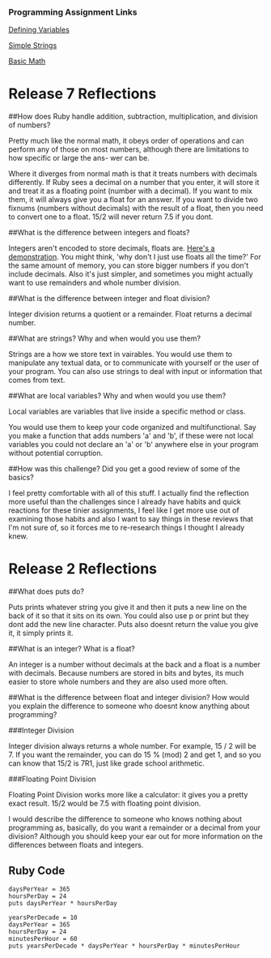 ### Programming Assignment Links

[Defining Variables]("https://github.com/abernet2/phase-0/blob/master/week-4/defining-variables.rb")

[Simple Strings]("https://github.com/abernet2/phase-0/blob/master/week-4/simple-string.rb")

[Basic Math]("https://github.com/abernet2/phase-0/blob/master/week-4/basic-math.rb")

# Release 7 Reflections

##How does Ruby handle addition, subtraction, multiplication, and division of numbers?

Pretty much like the normal math, it obeys order of operations and can perform any of
those on most numbers, although there are limitations to how specific or large the ans-
wer can be. 

Where it diverges from normal math is that it treats numbers with decimals differently.
If Ruby sees a decimal on a number that you enter, it will store it and treat it as a
floating point (number with a decimal). If you want to mix them, it will always give
you a float for an answer. If you want to divide two fixnums (numbers without decimals)
with the result of a float, then you need to convert one to a float. 15/2 will never
return 7.5 if you dont.


##What is the difference between integers and floats?

Integers aren't encoded to store decimals, floats are. [Here's a demonstration]("http://www.dummies.com/how-to/content/the-real-difference-between-integers-and-floatingp.html").
You might think, 'why don't I just use floats all the time?' For the same amount
of memory, you can store bigger numbers if you don't include decimals. Also it's
just simpler, and sometimes you might actually want to use remainders and whole 
number division. 

##What is the difference between integer and float division?

Integer division returns a quotient or a remainder. Float returns a decimal number.

##What are strings? Why and when would you use them?

Strings are a how we store text in vairables. You would use them to manipulate any
textual data, or to communicate with yourself or the user of your program. You can
also use strings to deal with input or information that comes from text.

##What are local variables? Why and when would you use them?

Local variables are variables that live inside a specific method or class.

You would use them to keep your code organized and multifunctional. Say you make a
function that adds numbers 'a' and 'b', if these were not local variables you could
not declare an 'a' or 'b' anywhere else in your program without potential corruption.

##How was this challenge? Did you get a good review of some of the basics?

I feel pretty comfortable with all of this stuff. I actually find the reflection
more useful than the challenges since I already have habits and quick reactions for
these tinier assignments, I feel like I get more use out of examining those habits
and also I want to say things in these reviews that I'm not sure of, so it forces 
me to re-research things I thought I already knew.

# Release 2 Reflections
##What does puts do?

Puts prints whatever string you give it and then it puts a new line on the back
of it so that it sits on its own. You could also use p or print but they dont 
add the new line character. Puts also doesnt return the value you give it, 
it simply prints it. 

##What is an integer? What is a float?

An integer is a number without decimals at the back and a float is a number with
decimals. Because numbers are stored in bits and bytes, its much easier to store
whole numbers and they are also used more often. 

##What is the difference between float and integer division?
How would you explain the difference to someone who doesnt know anything about
programming?

###Integer Division

Integer division always returns a whole number. For example, 15 / 2 will be 7.
If you want the remainder, you can do 15 % (mod) 2 and get 1, and so you can
know that 15/2 is 7R1, just like grade school arithmetic.

###Floating Point Division

Floating Point Division works more like a calculator: it gives you a pretty
exact result. 15/2 would be 7.5 with floating point division.

I would describe the difference to someone who knows nothing about programming
as, basically, do you want a remainder or a decimal from your division? Although
you should keep your ear out for more information on the differences between 
floats and integers.

## Ruby Code
```
daysPerYear = 365
hoursPerDay = 24
puts daysPerYear * hoursPerDay
```

```
yearsPerDecade = 10
daysPerYear = 365
hoursPerDay = 24
minutesPerHour = 60
puts yearsPerDecade * daysPerYear * hoursPerDay * minutesPerHour
```
